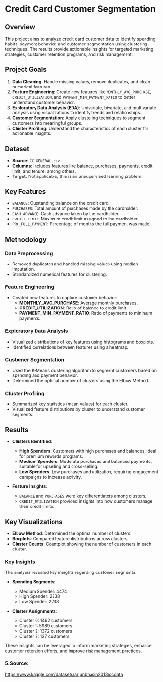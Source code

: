 # Credit Card Customer Segmentation

## Overview

This project aims to analyze credit card customer data to identify spending habits, payment behavior, and customer segmentation using clustering techniques. The results provide actionable insights for targeted marketing strategies, customer retention programs, and risk management.

## Project Goals

1. **Data Cleaning**: Handle missing values, remove duplicates, and clean numerical features.
2. **Feature Engineering**: Create new features like `MONTHLY_AVG_PURCHASE`, `CREDIT_UTILIZATION`, and `PAYMENT_MIN_PAYMENT_RATIO` to better understand customer behavior.
3. **Exploratory Data Analysis (EDA)**: Univariate, bivariate, and multivariate analysis using visualizations to identify trends and relationships.
4. **Customer Segmentation**: Apply clustering techniques to segment customers into meaningful groups.
5. **Cluster Profiling**: Understand the characteristics of each cluster for actionable insights.

## Dataset

- **Source**: `CC GENERAL.csv`
- **Columns**: Includes features like balance, purchases, payments, credit limit, and tenure, among others.
- **Target**: Not applicable; this is an unsupervised learning problem.

## Key Features

- `BALANCE`: Outstanding balance on the credit card.
- `PURCHASES`: Total amount of purchases made by the cardholder.
- `CASH_ADVANCE`: Cash advance taken by the cardholder.
- `CREDIT_LIMIT`: Maximum credit limit assigned to the cardholder.
- `PRC_FULL_PAYMENT`: Percentage of months the full payment was made.

## Methodology

### Data Preprocessing

- Removed duplicates and handled missing values using median imputation.
- Standardized numerical features for clustering.

### Feature Engineering
- Created new features to capture customer behavior:
  - **MONTHLY_AVG_PURCHASE**: Average monthly purchases.
  - **CREDIT_UTILIZATION**: Ratio of balance to credit limit.
  - **PAYMENT_MIN_PAYMENT_RATIO**: Ratio of payments to minimum payments.

### Exploratory Data Analysis

- Visualized distributions of key features using histograms and boxplots.
- Identified correlations between features using a heatmap.

### Customer Segmentation

- Used the K-Means clustering algorithm to segment customers based on spending and payment behavior.
- Determined the optimal number of clusters using the Elbow Method.

### Cluster Profiling

- Summarized key statistics (mean values) for each cluster.
- Visualized feature distributions by cluster to understand customer segments.

## Results

- **Clusters Identified**:
  - **High Spenders**: Customers with high purchases and balances, ideal for premium rewards programs.
  - **Medium Spenders**: Moderate purchases and balanced payments, suitable for upselling and cross-selling.
  - **Low Spenders**: Low purchases and utilization, requiring engagement campaigns to increase activity.

- **Feature Insights**:
  - `BALANCE` and `PURCHASES` were key differentiators among clusters.
  - `CREDIT_UTILIZATION` provided insights into how customers manage their credit limits.

## Key Visualizations
- **Elbow Method**: Determined the optimal number of clusters.
- **Boxplots**: Compared feature distributions across clusters.
- **Cluster Counts**: Countplot showing the number of customers in each cluster.

### Key Insights

The analysis revealed key insights regarding customer segments:
- **Spending Segments**:
  
  - Medium Spender: 4474
  - High Spender: 2238
  - Low Spender: 2238

- **Cluster Assignments**:

  - Cluster 0: 1462 customers
  - Cluster 1: 5989 customers
  - Cluster 2: 1372 customers
  - Cluster 3: 127 customers

These insights can be leveraged to inform marketing strategies, enhance customer retention efforts, and improve risk management practices.

### 5.Source:

https://www.kaggle.com/datasets/arjunbhasin2013/ccdata

